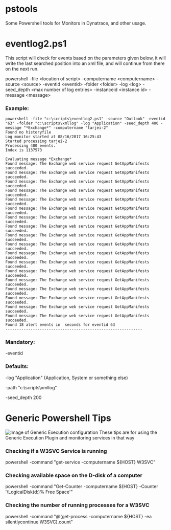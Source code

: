 # pstools
Some Powershell tools for Monitors in Dynatrace, and other usage.

# eventlog2.ps1
This script will check for events based on the parameters given below, it will write the last searched position into an xml file, and will continue from there on the next run.

powershell -file \<location of script\> -computername \<computername\> -source \<source\> -eventid \<eventid\> -folder \<folder\> -log \<log\> -seed_depth \<max number of log entries\> -instanceid \<instance id\> -message \<message\>

### Example:
```
powershell -file "c:\scripts\eventlog2.ps1" -source "Outlook" -eventid "63" -folder "c:\scripts\xmllog" -log "Application" -seed_depth 400 -message "*Exchange*" -computername "tarjei-2"
Found no historyfile
Log monitor started at 08/16/2017 16:25:43
Started processing tarjei-2
Processing 400 events.
Index is 1137573

Evaluating message *Exchange*
Found message: The Exchange web service request GetAppManifests succeeded.
Found message: The Exchange web service request GetAppManifests succeeded.
Found message: The Exchange web service request GetAppManifests succeeded.
Found message: The Exchange web service request GetAppManifests succeeded.
Found message: The Exchange web service request GetAppManifests succeeded.
Found message: The Exchange web service request GetAppManifests succeeded.
Found message: The Exchange web service request GetAppManifests succeeded.
Found message: The Exchange web service request GetAppManifests succeeded.
Found message: The Exchange web service request GetAppManifests succeeded.
Found message: The Exchange web service request GetAppManifests succeeded.
Found message: The Exchange web service request GetAppManifests succeeded.
Found message: The Exchange web service request GetAppManifests succeeded.
Found message: The Exchange web service request GetAppManifests succeeded.
Found message: The Exchange web service request GetAppManifests succeeded.
Found message: The Exchange web service request GetAppManifests succeeded.
Found message: The Exchange web service request GetAppManifests succeeded.
Found message: The Exchange web service request GetAppManifests succeeded.
Found message: The Exchange web service request GetAppManifests succeeded.
Found 18 alert events in  seconds for eventid 63
------------------------------------------------------------

```

### Mandatory:

-eventid

### Defaults:

-log "Application" (Application, System or something else)

-path "c:\scripts\xmllog"

-seed_depth 200

# Generic Powershell Tips
![Image of Generic Execution configuration](/images/generic_execution_01.jpg?raw=true "Optional Title")
These tips are for using the Generic Execution Plugin and monitoring services in that way

### Checking if a W3SVC Service is running
powershell -command "get-service -computername ${HOST} W3SVC"

### Checking available space on the D-disk of a computer
powershell -command "Get-Counter -computername ${HOST} -Counter '\LogicalDisk(d:)\% Free Space'"

### Checking the number of running processes for a W3SVC
powershell -command "@(get-process -computername ${HOST} -ea silentlycontinue W3SVC).count"
